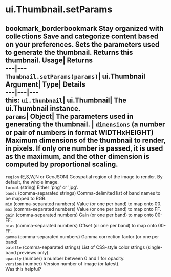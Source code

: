  
#  ui.Thumbnail.setParams 
bookmark_borderbookmark Stay organized with collections  Save and categorize content based on your preferences.
Sets the parameters used to generate the thumbnail. 
Returns this thumbnail.
Usage| Returns  
---|---  
`Thumbnail.setParams(params)`| ui.Thumbnail  
Argument| Type| Details  
---|---|---  
this: `ui.thumbnail`| ui.Thumbnail| The ui.Thumbnail instance.  
`params`| Object| The parameters used in generating the thumbnail.  | ` dimensions ` (a number or pair of numbers in format WIDTHxHEIGHT) Maximum dimensions of the thumbnail to render, in pixels. If only one number is passed, it is used as the maximum, and the other dimension is computed by proportional scaling.  
---  
` region ` (E,S,W,N or GeoJSON) Geospatial region of the image to render. By default, the whole image.  
` format ` (string) Either 'png' or 'jpg'.  
` bands ` (comma-separated strings) Comma-delimited list of band names to be mapped to RGB.  
` min ` (comma-separated numbers) Value (or one per band) to map onto 00.  
` max ` (comma-separated numbers) Value (or one per band) to map onto FF.  
` gain ` (comma-separated numbers) Gain (or one per band) to map onto 00-FF.  
` bias ` (comma-separated numbers) Offset (or one per band) to map onto 00-FF.  
` gamma ` (comma-separated numbers) Gamma correction factor (or one per band)  
` palette ` (comma-separated strings) List of CSS-style color strings (single-band previews only).  
` opacity ` (number) a number between 0 and 1 for opacity.  
` version ` (number) Version number of image (or latest).  
Was this helpful?

